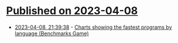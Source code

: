 # [Published on 2023-04-08](index.md)

* [2023-04-08, 21:39:38](https://lobste.rs/s/pubs97/charts_showing_fastest_programs_by) - [Charts showing the fastest programs by language (Benchmarks Game)](https://benchmarksgame-team.pages.debian.net/benchmarksgame/box-plot-summary-charts.html)
